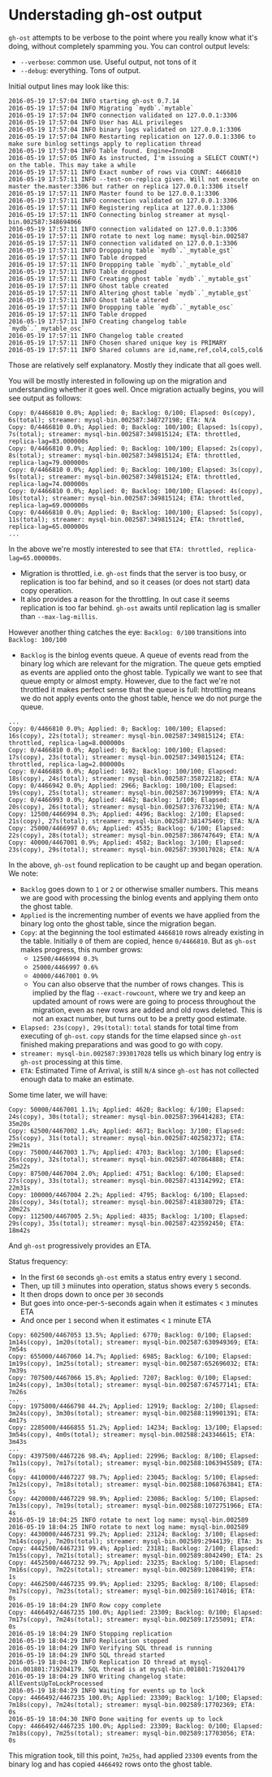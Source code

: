# Understading gh-ost output

`gh-ost` attempts to be verbose to the point where you really know what it's doing, without completely spamming you.
You can control output levels:
- `--verbose`: common use. Useful output, not tons of it
- `--debug`: everything. Tons of output.

Initial output lines may look like this:
```
2016-05-19 17:57:04 INFO starting gh-ost 0.7.14
2016-05-19 17:57:04 INFO Migrating `mydb`.`mytable`
2016-05-19 17:57:04 INFO connection validated on 127.0.0.1:3306
2016-05-19 17:57:04 INFO User has ALL privileges
2016-05-19 17:57:04 INFO binary logs validated on 127.0.0.1:3306
2016-05-19 17:57:04 INFO Restarting replication on 127.0.0.1:3306 to make sure binlog settings apply to replication thread
2016-05-19 17:57:04 INFO Table found. Engine=InnoDB
2016-05-19 17:57:05 INFO As instructed, I'm issuing a SELECT COUNT(*) on the table. This may take a while
2016-05-19 17:57:11 INFO Exact number of rows via COUNT: 4466810
2016-05-19 17:57:11 INFO --test-on-replica given. Will not execute on master the.master:3306 but rather on replica 127.0.0.1:3306 itself
2016-05-19 17:57:11 INFO Master found to be 127.0.0.1:3306
2016-05-19 17:57:11 INFO connection validated on 127.0.0.1:3306
2016-05-19 17:57:11 INFO Registering replica at 127.0.0.1:3306
2016-05-19 17:57:11 INFO Connecting binlog streamer at mysql-bin.002587:348694066
2016-05-19 17:57:11 INFO connection validated on 127.0.0.1:3306
2016-05-19 17:57:11 INFO rotate to next log name: mysql-bin.002587
2016-05-19 17:57:11 INFO connection validated on 127.0.0.1:3306
2016-05-19 17:57:11 INFO Droppping table `mydb`.`_mytable_gst`
2016-05-19 17:57:11 INFO Table dropped
2016-05-19 17:57:11 INFO Droppping table `mydb`.`_mytable_old`
2016-05-19 17:57:11 INFO Table dropped
2016-05-19 17:57:11 INFO Creating ghost table `mydb`.`_mytable_gst`
2016-05-19 17:57:11 INFO Ghost table created
2016-05-19 17:57:11 INFO Altering ghost table `mydb`.`_mytable_gst`
2016-05-19 17:57:11 INFO Ghost table altered
2016-05-19 17:57:11 INFO Droppping table `mydb`.`_mytable_osc`
2016-05-19 17:57:11 INFO Table dropped
2016-05-19 17:57:11 INFO Creating changelog table `mydb`.`_mytable_osc`
2016-05-19 17:57:11 INFO Changelog table created
2016-05-19 17:57:11 INFO Chosen shared unique key is PRIMARY
2016-05-19 17:57:11 INFO Shared columns are id,name,ref,col4,col5,col6
```
Those are relatively self explanatory. Mostly they indicate that all goes well.

You will be mostly interested in following up on the migration and understanding whether it goes well. Once migration actually begins, you will see output as follows:

```
Copy: 0/4466810 0.0%; Applied: 0; Backlog: 0/100; Elapsed: 0s(copy), 6s(total); streamer: mysql-bin.002587:348727198; ETA: N/A
Copy: 0/4466810 0.0%; Applied: 0; Backlog: 100/100; Elapsed: 1s(copy), 7s(total); streamer: mysql-bin.002587:349815124; ETA: throttled, replica-lag=83.000000s
Copy: 0/4466810 0.0%; Applied: 0; Backlog: 100/100; Elapsed: 2s(copy), 8s(total); streamer: mysql-bin.002587:349815124; ETA: throttled, replica-lag=79.000000s
Copy: 0/4466810 0.0%; Applied: 0; Backlog: 100/100; Elapsed: 3s(copy), 9s(total); streamer: mysql-bin.002587:349815124; ETA: throttled, replica-lag=74.000000s
Copy: 0/4466810 0.0%; Applied: 0; Backlog: 100/100; Elapsed: 4s(copy), 10s(total); streamer: mysql-bin.002587:349815124; ETA: throttled, replica-lag=69.000000s
Copy: 0/4466810 0.0%; Applied: 0; Backlog: 100/100; Elapsed: 5s(copy), 11s(total); streamer: mysql-bin.002587:349815124; ETA: throttled, replica-lag=65.000000s
...
```
In the above we're mostly interested to see that `ETA: throttled, replica-lag=65.000000s`.

- Migration is throttled, i.e. `gh-ost` finds that the server is too busy, or replication is too far behind, and so it ceases (or does not start) data copy operation.
- It also provides a reason for the throttling. In out case it seems replication is too far behind. `gh-ost` awaits until replication lag is smaller than `--max-lag-millis`.

However another thing catches the eye: `Backlog: 0/100` transitions into `Backlog: 100/100`

- `Backlog` is the binlog events queue. A queue of events read from the binary log which are relevant for the migration. The queue gets emptied as events are applied onto the ghost table. Typically we want to see that queue empty or almost empty. However, due to the fact we're not throttled it makes perfect sense that the queue is full: htrottling means we do not apply events onto the ghost table, hence we do not purge the queue.

```
...
Copy: 0/4466810 0.0%; Applied: 0; Backlog: 100/100; Elapsed: 16s(copy), 22s(total); streamer: mysql-bin.002587:349815124; ETA: throttled, replica-lag=8.000000s
Copy: 0/4466810 0.0%; Applied: 0; Backlog: 100/100; Elapsed: 17s(copy), 23s(total); streamer: mysql-bin.002587:349815124; ETA: throttled, replica-lag=2.000000s
Copy: 0/4466885 0.0%; Applied: 1492; Backlog: 100/100; Elapsed: 18s(copy), 24s(total); streamer: mysql-bin.002587:358722182; ETA: N/A
Copy: 0/4466942 0.0%; Applied: 2966; Backlog: 100/100; Elapsed: 19s(copy), 25s(total); streamer: mysql-bin.002587:367190999; ETA: N/A
Copy: 0/4466993 0.0%; Applied: 4462; Backlog: 1/100; Elapsed: 20s(copy), 26s(total); streamer: mysql-bin.002587:376732190; ETA: N/A
Copy: 12500/4466994 0.3%; Applied: 4496; Backlog: 2/100; Elapsed: 21s(copy), 27s(total); streamer: mysql-bin.002587:381475469; ETA: N/A
Copy: 25000/4466997 0.6%; Applied: 4535; Backlog: 6/100; Elapsed: 22s(copy), 28s(total); streamer: mysql-bin.002587:386747649; ETA: N/A
Copy: 40000/4467001 0.9%; Applied: 4582; Backlog: 3/100; Elapsed: 23s(copy), 29s(total); streamer: mysql-bin.002587:393017028; ETA: N/A
```

In the above, `gh-ost` found replication to be caught up and began operation. We note:
- `Backlog` goes down to `1` or `2` or otherwise smaller numbers. This means we are good with processing the binlog events and applying them onto the ghost table.
- `Applied` is the incrementing number of events we have applied from the binary log onto the ghost table, since the migration began.
- `Copy`: at the beginning the tool estimated `4466810` rows already existing in the table. Initially `0` of them are copied, hence `0/4466810`. But as `gh-ost` makes progress, this number grows:
  - `12500/4466994 0.3%`
  - `25000/4466997 0.6%`
  - `40000/4467001 0.9%`
  - You can also observe that the number of rows changes. This is implied by the flag `--exact-rowcount`, where we try and keep an updated amount of rows were are going to process throughout the migration, even as new rows are added and old rows deleted. This is not an exact number, but turns out to be a pretty good estimate.
- `Elapsed: 23s(copy), 29s(total)`: `total` stands for total time from executing of `gh-ost`. `copy` stands for the time elapsed since `gh-ost` finished making preparations and was good to go with copy.
- `streamer: mysql-bin.002587:393017028` tells us which binary log entry is `gh-ost` processing at this time.
- `ETA`: Estimated Time of Arrival, is still `N/A` since `gh-ost` has not collected enough data to make an estimate.

Some time later, we will have:

```
Copy: 50000/4467001 1.1%; Applied: 4620; Backlog: 6/100; Elapsed: 24s(copy), 30s(total); streamer: mysql-bin.002587:396414283; ETA: 35m20s
Copy: 62500/4467002 1.4%; Applied: 4671; Backlog: 3/100; Elapsed: 25s(copy), 31s(total); streamer: mysql-bin.002587:402582372; ETA: 29m21s
Copy: 75000/4467003 1.7%; Applied: 4703; Backlog: 3/100; Elapsed: 26s(copy), 32s(total); streamer: mysql-bin.002587:407864888; ETA: 25m22s
Copy: 87500/4467004 2.0%; Applied: 4751; Backlog: 6/100; Elapsed: 27s(copy), 33s(total); streamer: mysql-bin.002587:413142992; ETA: 22m31s
Copy: 100000/4467004 2.2%; Applied: 4795; Backlog: 6/100; Elapsed: 28s(copy), 34s(total); streamer: mysql-bin.002587:418380729; ETA: 20m22s
Copy: 112500/4467005 2.5%; Applied: 4835; Backlog: 1/100; Elapsed: 29s(copy), 35s(total); streamer: mysql-bin.002587:423592450; ETA: 18m42s
```
And `gh-ost` progressively provides an ETA.

Status frequency:
- In the first `60` seconds `gh-ost` emits a status entry every `1` second.
- Then, up till `3` miinutes into operation, status shows every `5` seconds.
- It then drops down to once per `30` seconds
- But goes into once-per-`5`-seconds again when it estimates < `3` minutes ETA
- And once per `1` second when it estimates < `1` minute ETA

```
Copy: 602500/4467053 13.5%; Applied: 6770; Backlog: 0/100; Elapsed: 1m14s(copy), 1m20s(total); streamer: mysql-bin.002587:630949369; ETA: 7m54s
Copy: 655000/4467060 14.7%; Applied: 6985; Backlog: 6/100; Elapsed: 1m19s(copy), 1m25s(total); streamer: mysql-bin.002587:652696032; ETA: 7m39s
Copy: 707500/4467066 15.8%; Applied: 7207; Backlog: 0/100; Elapsed: 1m24s(copy), 1m30s(total); streamer: mysql-bin.002587:674577141; ETA: 7m26s
...
Copy: 1975000/4466798 44.2%; Applied: 12919; Backlog: 2/100; Elapsed: 3m24s(copy), 3m30s(total); streamer: mysql-bin.002588:119901391; ETA: 4m17s
Copy: 2285000/4466855 51.2%; Applied: 14234; Backlog: 13/100; Elapsed: 3m54s(copy), 4m0s(total); streamer: mysql-bin.002588:243346615; ETA: 3m43s
...
Copy: 4397500/4467226 98.4%; Applied: 22996; Backlog: 8/100; Elapsed: 7m11s(copy), 7m17s(total); streamer: mysql-bin.002588:1063945589; ETA: 6s
Copy: 4410000/4467227 98.7%; Applied: 23045; Backlog: 5/100; Elapsed: 7m12s(copy), 7m18s(total); streamer: mysql-bin.002588:1068763841; ETA: 5s
Copy: 4420000/4467229 98.9%; Applied: 23086; Backlog: 5/100; Elapsed: 7m13s(copy), 7m19s(total); streamer: mysql-bin.002588:1072751966; ETA: 4s
2016-05-19 18:04:25 INFO rotate to next log name: mysql-bin.002589
2016-05-19 18:04:25 INFO rotate to next log name: mysql-bin.002589
Copy: 4430000/4467231 99.2%; Applied: 23124; Backlog: 3/100; Elapsed: 7m14s(copy), 7m20s(total); streamer: mysql-bin.002589:2944139; ETA: 3s
Copy: 4442500/4467231 99.4%; Applied: 23181; Backlog: 2/100; Elapsed: 7m15s(copy), 7m21s(total); streamer: mysql-bin.002589:8042490; ETA: 2s
Copy: 4452500/4467232 99.7%; Applied: 23235; Backlog: 5/100; Elapsed: 7m16s(copy), 7m22s(total); streamer: mysql-bin.002589:12084190; ETA: 1s
Copy: 4462500/4467235 99.9%; Applied: 23295; Backlog: 8/100; Elapsed: 7m17s(copy), 7m23s(total); streamer: mysql-bin.002589:16174016; ETA: 0s
2016-05-19 18:04:29 INFO Row copy complete
Copy: 4466492/4467235 100.0%; Applied: 23309; Backlog: 0/100; Elapsed: 7m17s(copy), 7m24s(total); streamer: mysql-bin.002589:17255091; ETA: 0s
2016-05-19 18:04:29 INFO Stopping replication
2016-05-19 18:04:29 INFO Replication stopped
2016-05-19 18:04:29 INFO Verifying SQL thread is running
2016-05-19 18:04:29 INFO SQL thread started
2016-05-19 18:04:29 INFO Replication IO thread at mysql-bin.001801:719204179. SQL thread is at mysql-bin.001801:719204179
2016-05-19 18:04:29 INFO Writing changelog state: AllEventsUpToLockProcessed
2016-05-19 18:04:29 INFO Waiting for events up to lock
Copy: 4466492/4467235 100.0%; Applied: 23309; Backlog: 1/100; Elapsed: 7m18s(copy), 7m24s(total); streamer: mysql-bin.002589:17702369; ETA: 0s
2016-05-19 18:04:30 INFO Done waiting for events up to lock
Copy: 4466492/4467235 100.0%; Applied: 23309; Backlog: 0/100; Elapsed: 7m18s(copy), 7m25s(total); streamer: mysql-bin.002589:17703056; ETA: 0s
```
This migration took, till this point, `7m25s`, had applied `23309` events from the binary log and has copied `4466492` rows onto the ghost table.
 
